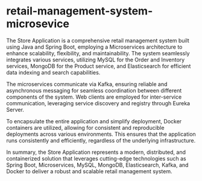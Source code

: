 # retail-management-system-microsevice

The Store Application is a comprehensive retail management system built using Java and Spring Boot, employing a Microservices architecture to enhance scalability, flexibility, and maintainability. The system seamlessly integrates various services, utilizing MySQL for the Order and Inventory services, MongoDB for the Product service, and Elasticsearch for efficient data indexing and search capabilities.

The microservices communicate via Kafka, ensuring reliable and asynchronous messaging for seamless coordination between different components of the system. Web clients are employed for inter-service communication, leveraging service discovery and registry through Eureka Server.

To encapsulate the entire application and simplify deployment, Docker containers are utilized, allowing for consistent and reproducible deployments across various environments. This ensures that the application runs consistently and efficiently, regardless of the underlying infrastructure.

In summary, the Store Application represents a modern, distributed, and containerized solution that leverages cutting-edge technologies such as Spring Boot, Microservices, MySQL, MongoDB, Elasticsearch, Kafka, and Docker to deliver a robust and scalable retail management system.
